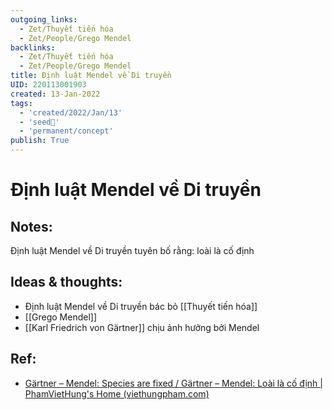 ```yaml
---
outgoing_links:
  - Zet/Thuyết tiến hóa
  - Zet/People/Grego Mendel
backlinks:
  - Zet/Thuyết tiến hóa
  - Zet/People/Grego Mendel
title: Định luật Mendel về Di truyền
UID: 220113001903
created: 13-Jan-2022
tags:
  - 'created/2022/Jan/13'
  - 'seed🥜'
  - 'permanent/concept'
publish: True
---
```

# Định luật Mendel về Di truyền

## Notes:
Định luật Mendel về Di truyền tuyên bố rằng: loài là cố định

## Ideas & thoughts:
- Định luật Mendel về Di truyền bác bỏ [[Thuyết tiến hóa]]
- [[Grego Mendel]]
- [[Karl Friedrich von Gärtner]] chịu ảnh hưởng bởi Mendel

## Ref:
- [Gärtner – Mendel: Species are fixed / Gärtner – Mendel: Loài là cố định | PhamVietHung's Home (viethungpham.com)](https://viethungpham.com/2021/08/21/gartner-mendel-species-are-fixed-gartner-mendel-loai-la-co-dinh/)
